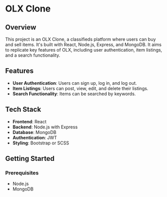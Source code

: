 
# OLX Clone

## Overview

This project is an OLX Clone, a classifieds platform where users can buy and sell items. It's built with React, Node.js, Express, and MongoDB. It aims to replicate key features of OLX, including user authentication, item listings, and a search functionality.

## Features

- **User Authentication**: Users can sign up, log in, and log out.
- **Item Listings**: Users can post, view, edit, and delete their listings.
- **Search Functionality**: Items can be searched by keywords.

## Tech Stack

- **Frontend**: React
- **Backend**: Node.js with Express
- **Database**: MongoDB
- **Authentication**: JWT
- **Styling**: Bootstrap or SCSS

## Getting Started

### Prerequisites

- Node.js
- MongoDB

